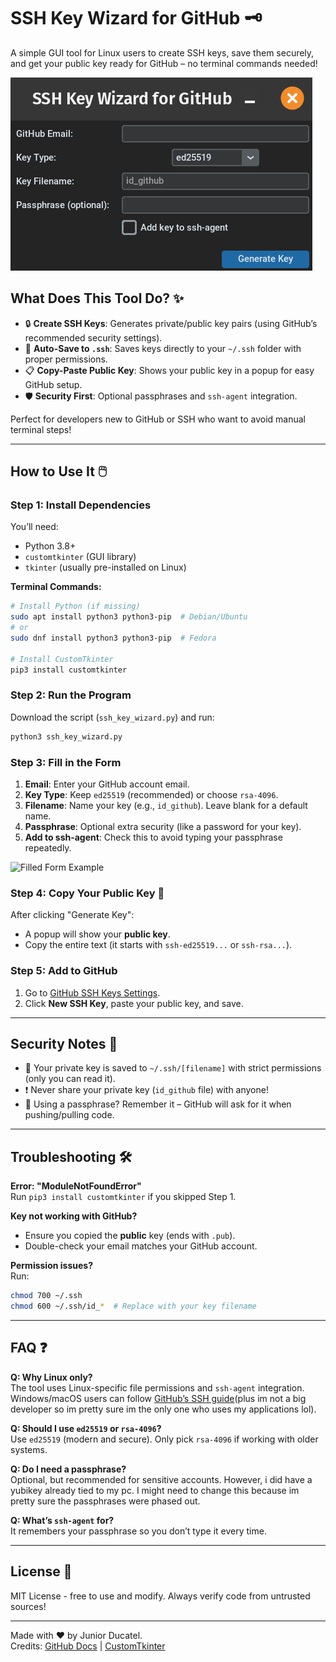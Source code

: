
# SSH Key Wizard for GitHub 🗝️

A simple GUI tool for Linux users to create SSH keys, save them securely, and get your public key ready for GitHub – no terminal commands needed!

![SSH Key Wizard Screenshot](./images/keyGen_screenshot.png) <!-- Add a screenshot of your GUI here -->

## What Does This Tool Do? ✨

- 🔒 **Create SSH Keys**: Generates private/public key pairs (using GitHub’s recommended security settings).
- 📂 **Auto-Save to `.ssh`**: Saves keys directly to your `~/.ssh` folder with proper permissions.
- 📋 **Copy-Paste Public Key**: Shows your public key in a popup for easy GitHub setup.
- 🛡️ **Security First**: Optional passphrases and `ssh-agent` integration.

Perfect for developers new to GitHub or SSH who want to avoid manual terminal steps!

---

## How to Use It 🖱️

### Step 1: Install Dependencies
You’ll need:
- Python 3.8+
- `customtkinter` (GUI library)
- `tkinter` (usually pre-installed on Linux)

**Terminal Commands:**
```bash
# Install Python (if missing)
sudo apt install python3 python3-pip  # Debian/Ubuntu
# or
sudo dnf install python3 python3-pip  # Fedora

# Install CustomTkinter
pip3 install customtkinter
```

### Step 2: Run the Program
Download the script (`ssh_key_wizard.py`) and run:
```bash
python3 ssh_key_wizard.py
```

### Step 3: Fill in the Form
1. **Email**: Enter your GitHub account email.
2. **Key Type**: Keep `ed25519` (recommended) or choose `rsa-4096`.
3. **Filename**: Name your key (e.g., `id_github`). Leave blank for a default name.
4. **Passphrase**: Optional extra security (like a password for your key).
5. **Add to ssh-agent**: Check this to avoid typing your passphrase repeatedly.

![Filled Form Example](form_example.png) <!-- Add example screenshot -->

### Step 4: Copy Your Public Key 🔑
After clicking "Generate Key":
- A popup will show your **public key**.
- Copy the entire text (it starts with `ssh-ed25519...` or `ssh-rsa...`).

### Step 5: Add to GitHub
1. Go to [GitHub SSH Keys Settings](https://github.com/settings/keys).
2. Click **New SSH Key**, paste your public key, and save.

---

## Security Notes 🔐
- 🔑 Your private key is saved to `~/.ssh/[filename]` with strict permissions (only you can read it).
- ❗ Never share your private key (`id_github` file) with anyone!
- 🔔 Using a passphrase? Remember it – GitHub will ask for it when pushing/pulling code.

---

## Troubleshooting 🛠️
**Error: "ModuleNotFoundError"**  
Run `pip3 install customtkinter` if you skipped Step 1.

**Key not working with GitHub?**  
- Ensure you copied the **public** key (ends with `.pub`).
- Double-check your email matches your GitHub account.

**Permission issues?**  
Run:
```bash
chmod 700 ~/.ssh
chmod 600 ~/.ssh/id_*  # Replace with your key filename
```

---

## FAQ ❓
**Q: Why Linux only?**  
The tool uses Linux-specific file permissions and `ssh-agent` integration. Windows/macOS users can follow [GitHub’s SSH guide](https://docs.github.com/en/authentication/connecting-to-github-with-ssh)(plus im not a big developer so im pretty sure im the only one who uses my applications lol).

**Q: Should I use `ed25519` or `rsa-4096`?**  
Use `ed25519` (modern and secure). Only pick `rsa-4096` if working with older systems.

**Q: Do I need a passphrase?**  
Optional, but recommended for sensitive accounts. However, i did have a yubikey already tied to my pc. I might need to change this because im pretty sure the passphrases were phased out.

**Q: What’s `ssh-agent` for?**  
It remembers your passphrase so you don’t type it every time.

---

## License 📄
MIT License - free to use and modify. Always verify code from untrusted sources!

---

Made with ❤️ by Junior Ducatel.  
Credits: [GitHub Docs](https://docs.github.com/) | [CustomTkinter](https://github.com/TomSchimansky/CustomTkinter)

